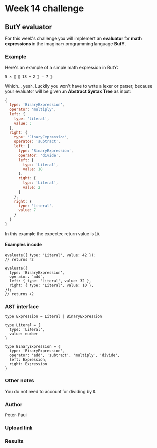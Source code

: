 # Week 14 challenge

## ButY evaluator

For this week's challenge you will implement an **evaluator** for **math expressions** in the imaginary programming language **ButY**.

### Example

Here's an example of a simple math expression in ButY:

```text
5 × ⸨ ⸨ 18 ÷ 2 ⸩ − 7 ⸩
```

Which... yeah. Luckily you won't have to write a lexer or parser, because your evaluator will be given an **Abstract Syntax Tree** as input:

```js
{
  type: 'BinaryExpression',
  operator: 'multiply',
  left: {
    type: 'Literal',
    value: 5
  },
  right: {
    type: 'BinaryExpression',
    operator: 'subtract',
    left: {
      type: 'BinaryExpression',
      operator: 'divide',
      left: {
        type: 'Literal',
        value: 18
      },
      right: {
        type: 'Literal',
        value: 2
      }
    },
    right: {
      type: 'Literal',
      value: 7
    }
  }
}
```

In this example the expected return value is `10`.

#### Examples in code

```
evaluate({ type: 'Literal', value: 42 });
// returns 42

evaluate({
  type: 'BinaryExpression',
  operator: 'add',
  left: { type: 'Literal', value: 32 },
  right: { type: 'Literal', value: 10 },
});
// returns 42
```

### AST interface

```
type Expression = Literal | BinaryExpression

type Literal = {
  type: 'Literal',
  value: number
}

type BinaryExpression = {
  type: 'BinaryExpression',
  operator: 'add', 'subtract', 'multiply', 'divide',
  left: Expression,
  right: Expression
}
```

### Other notes

You do not need to account for dividing by 0.

### Author

Peter-Paul

### Upload link

### Results